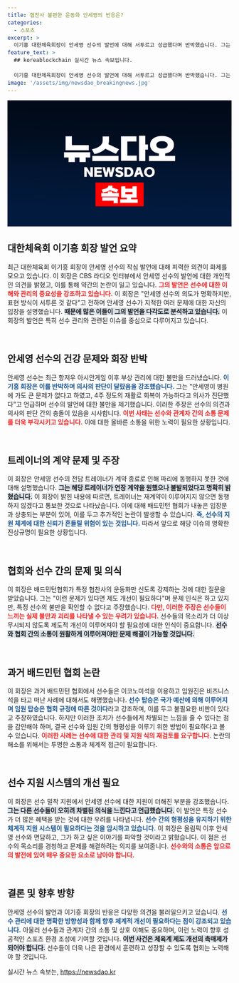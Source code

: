 ```yaml
---
title: 협찬사 불편한 운동화 안세영의 반응은?
categories:
  - 스포츠
excerpt: >
  이기흥 대한체육회장이 안세영 선수의 발언에 대해 서투르고 성급했다며 반박했습니다. 그는 트레이너 동행 문제와 운영의 투명성 부족을 지적하며 선수 지원의 중요성을 강조했습니다. 궁금증을 자아내는 이 회장의 입장은 무엇일까요?
feature_text: >
  ## koreablockchain 실시간 뉴스 속보입니다.

  이기흥 대한체육회장이 안세영 선수의 발언에 대해 서투르고 성급했다며 반박했습니다. 그는 트레이너 동행 문제와 운영의 투명성 부족을 지적하며 선수 지원의 중요성을 강조했습니다. 궁금증을 자아내는 이 회장의 입장은 무엇일까요?
image: '/assets/img/newsdao_breakingnews.jpg'
---
```


<p><img src="/assets/img/newsdao_breakingnews.jpg" alt="koreablockchain 속보" /></p>

<h2 data-ke-size="size26">대한체육회 이기흥 회장 발언 요약</h2>

<p data-ke-size="size16">최근 대한체육회 이기흥 회장이 안세영 선수의 작심 발언에 대해 피력한 의견이 화제를 모으고 있습니다. 이 회장은 CBS 라디오 인터뷰에서 안세영 선수의 발언에 대한 개인적인 의견을 밝혔고, 이를 통해 약간의 논란이 일고 있습니다. <b><span style="color: #ee2323;">그의 발언은 선수에 대한 이해와 관리의 중요성을 강조하고 있습니다.</span></b> 이 회장은 "안세영 선수의 의도가 명확하지만, 표현 방식이 서투른 것 같다"고 전하며 안세영 선수가 지적한 여러 문제에 대한 자신의 입장을 설명했습니다. <b><span style="background-color: #21538527;">때문에 많은 이들이 그의 발언을 다각도로 분석하고 있습니다.</span></b> 이 회장의 발언은 특히 선수 관리와 관련된 이슈를 중심으로 다루어지고 있습니다.</p>

<p data-ke-size="size16">&nbsp;</p>

<h2 data-ke-size="size26">안세영 선수의 건강 문제와 회장 반박</h2>

<p data-ke-size="size16">안세영 선수는 최근 항저우 아시안게임 이후 부상 관리에 대한 불만을 드러냈습니다. <b><span style="color: #1a5490;">이기흥 회장은 이를 반박하며 의사의 판단이 달랐음을 강조했습니다.</span></b> 그는 "안세영이 병원에 가도 큰 문제가 없다고 하였고, 4주 정도의 재활로 회복이 가능하다고 의사가 진단했다"고 언급하며 선수의 발언에 대한 불만을 제기했습니다. 이러한 주장은 선수의 의견과 의사의 판단 간의 충돌이 있음을 시사합니다. <b><span style="color: #ee2323;">이번 사태는 선수와 관계자 간의 소통 문제를 더욱 부각시키고 있습니다.</span></b> 이에 대한 올바른 소통을 위한 노력이 필요한 상황입니다.</p>

<p data-ke-size="size16">&nbsp;</p>

<h2 data-ke-size="size26">트레이너의 계약 문제 및 주장</h2>

<p data-ke-size="size16">이 회장은 안세영 선수의 전담 트레이너가 계약 종료로 인해 파리에 동행하지 못한 것에 대해 설명했습니다. <b><span style="background-color: #21538527;">그는 해당 트레이너가 연장 계약을 원했으나 불발되었다고 명확히 밝혔습니다.</span></b> 이 회장이 밝힌 내용에 따르면, 트레이너는 재계약이 이루어지지 않으면 동행하지 않겠다고 통보한 것으로 나타났습니다. 이에 대해 배드민턴 협회가 내놓은 입장문과 상충되는 부분이 있어, 이를 두고 추가적인 논란이 발생할 수 있습니다. <b><span style="color: #1a5490;">즉, 선수의 지원 체계에 대한 신뢰가 흔들릴 위험이 있는 것입니다.</span></b> 따라서 앞으로 해당 이슈의 명확한 진상규명이 필요한 상황입니다.</p>

<p data-ke-size="size16">&nbsp;</p>

<h2 data-ke-size="size26">협회와 선수 간의 문제 및 의식</h2>

<p data-ke-size="size16">이 회장은 배드민턴협회가 특정 협찬사의 운동화만 신도록 강제하는 것에 대한 질문을 받았습니다. 그는 "이런 문제가 있다면 제도 개선이 필요하다"며 문제 인식은 하고 있지만, 특정 선수의 불만을 확인할 수 없다고 주장했습니다. <b><span style="color: #ee2323;">다만, 이러한 주장은 선수들이 느끼는 실제 불만과 괴리를 나타낼 수 있는 우려가 있습니다.</span></b> 선수들의 목소리가 더 이상 무시되지 않도록 제도적 개선이 이루어져야 할 필요성에 대한 인식이 중요합니다. <b><span style="background-color: #21538527;">선수와 협회 간의 소통이 원활하게 이루어져야만 문제 해결이 가능할 것입니다.</span></b></p>

<p data-ke-size="size16">&nbsp;</p>

<h2 data-ke-size="size26">과거 배드민턴 협회 논란</h2>

<p data-ke-size="size16">이 회장은 과거 배드민턴 협회에서 선수들은 이코노미석을 이용하고 임원진은 비즈니스석을 타고 떠난 사례에 대해서도 해명했습니다. <b><span style="color: #1a5490;">선수 탑승은 국가 예산에 의해 이루어지며 임원 탑승은 협회 규정에 따른 것이다</span></b>라고 강조하며, 이를 두고 불필요한 비판이 있다고 주장하였습니다. 하지만 이러한 조치가 선수들에게 차별되는 느낌을 줄 수 있다는 점을 감안해야 하며, 결국 선수와 임원 간의 형평성을 이루기 위한 방법이 필요하다고 볼 수 있습니다. <b><span style="color: #ee2323;">이러한 사례는 선수에 대한 관리 및 지원 식의 재검토를 요구합니다.</span></b> 논란의 해소를 위해서는 투명한 소통과 체계적 접근이 필요합니다.</p>

<p data-ke-size="size16">&nbsp;</p>

<h2 data-ke-size="size26">선수 지원 시스템의 개선 필요</h2>

<p data-ke-size="size16">이 회장은 선수 밀착 지원에서 안세영 선수에 대한 지원이 더해진 부분을 강조했습니다. <b><span style="background-color: #21538527;">그는 다른 선수들이 오히려 차별된 의식을 느낀다고 언급했습니다.</span></b> 이 발언은 특정 선수가 더 많은 혜택을 받는 것에 대한 우려를 나타냅니다. <b><span style="color: #1a5490;">선수 간의 형평성을 유지하기 위한 체계적 지원 시스템이 필요하다는 것을 암시하고 있습니다.</span></b> 이 회장은 올림픽 이후 안세영 선수와 면담하고, 그가 하고 싶은 이야기를 파악할 것이라고 밝혔습니다. 이 점은 선수의 목소리를 경청하고 문제를 해결하려는 의지를 보여줍니다. <b><span style="color: #ee2323;">선수와의 소통은 앞으로의 발전에 있어 매우 중요한 요소로 남아야 합니다.</span></b></p>

<p data-ke-size="size16">&nbsp;</p>

<h2 data-ke-size="size26">결론 및 향후 방향</h2>

<p data-ke-size="size16">안세영 선수의 발언과 이기흥 회장의 반응은 다양한 의견을 불러일으키고 있습니다. <b><span style="color: #1a5490;">선수 관리에 대한 명확한 방향성과 함께 향후 체계적 개선이 필요하다는 점이 강조되고 있습니다.</span></b> 아울러 선수들과 관계자 간의 소통 및 상호 이해도 중요하며, 이런 노력이 향후 성공적인 스포츠 환경 조성에 기여할 것입니다. <b><span style="background-color: #21538527;">이번 사건은 체육계 제도 개선의 촉매제가 되어야 합니다.</span></b> 선수들이 더욱 나은 환경에서 훈련하고 성장할 수 있도록 협회는 노력해야 할 것입니다.</p>
실시간 뉴스 속보는, <a href="https://newsdao.kr" rel="dofollow">https://newsdao.kr</a>


